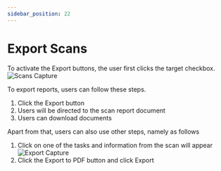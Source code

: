 ```yaml
---
sidebar_position: 22
---
```


# Export Scans
To activate the Export buttons, the user first clicks the target checkbox.
![Scans Capture](/img/capture/scans.png)

To export reports, users can follow these steps.
1. Click the Export button
2. Users will be directed to the scan report document
3. Users can download documents

Apart from that, users can also use other steps, namely as follows
1. Click on one of the tasks and information from the scan will appear
   ![Export Capture](/img/capture/export.png)
2. Click the Export to PDF button and click Export
